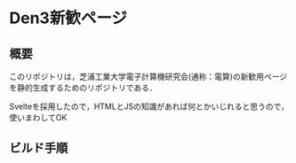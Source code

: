 # Den3新歓ページ

## 概要

このリポジトリは，芝浦工業大学電子計算機研究会(通称：電算)の新歓用ページを静的生成するためのリポジトリである．

Svelteを採用したので，HTMLとJSの知識があれば何とかいじれると思うので，使いまわしてOK

## ビルド手順

